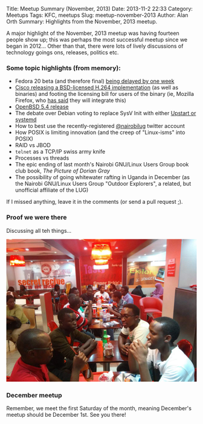 Title: Meetup Summary (November, 2013)
Date: 2013-11-2 22:33
Category: Meetups
Tags: KFC, meetups
Slug: meetup-november-2013
Author: Alan Orth
Summary: Highlights from the November, 2013 meetup.

A major highlight of the November, 2013 meetup was having fourteen people show up; this was perhaps the most successful meetup since we began in 2012... Other than that, there were lots of lively discussions of technology goings ons, releases, politics etc.

### Some topic highlights (from memory):

* Fedora 20 beta (and therefore final) [being delayed by one week](https://lists.fedoraproject.org/pipermail/devel/2013-October/190689.html)
* [Cisco releasing a BSD-licensed H.264 implementation](http://blogs.cisco.com/collaboration/open-source-h-264-removes-barriers-webrtc) (as well as binaries) and footing the licensing bill for users of the binary (ie, Mozilla Firefox, who [has said](https://blog.mozilla.org/blog/2013/10/30/video-interoperability-on-the-web-gets-a-boost-from-ciscos-h-264-codec/) they will integrate this)
* [OpenBSD 5.4 release](http://www.openbsd.org/54.html)
* The debate over Debian voting to replace SysV Init with either [Upstart or systemd](http://slashdot.org/story/13/10/28/1621219/debian-to-replace-sysvinit-switch-to-systemd-or-upstart)
* How to best use the recently-registered [@nairobilug](https://twitter.com/nairobilug) twitter account
* How POSIX is limiting innovation (and the creep of "Linux-isms" into POSIX)
* RAID vs JBOD
* `telnet` as a TCP/IP swiss army knife
* Processes vs threads
* The epic ending of last month's Nairobi GNU/Linux Users Group book club book, *The Picture of Dorian Gray*
* The possibility of going whitewater rafting in Uganda in December (as the Nairobi GNU/Linux Users Group "Outdoor Explorers", a related, but unofficial affiliate of the LUG)

If I missed anything, leave it in the comments (or send a pull request ;).

### Proof we were there
Discussing all teh things...

![Group shot](/images/meetup-november-2013.jpg "Nairobi GNU/Linux Users Group members")

### December meetup
Remember, we meet the first Saturday of the month, meaning December's meetup should be December 1st.  See you there!
